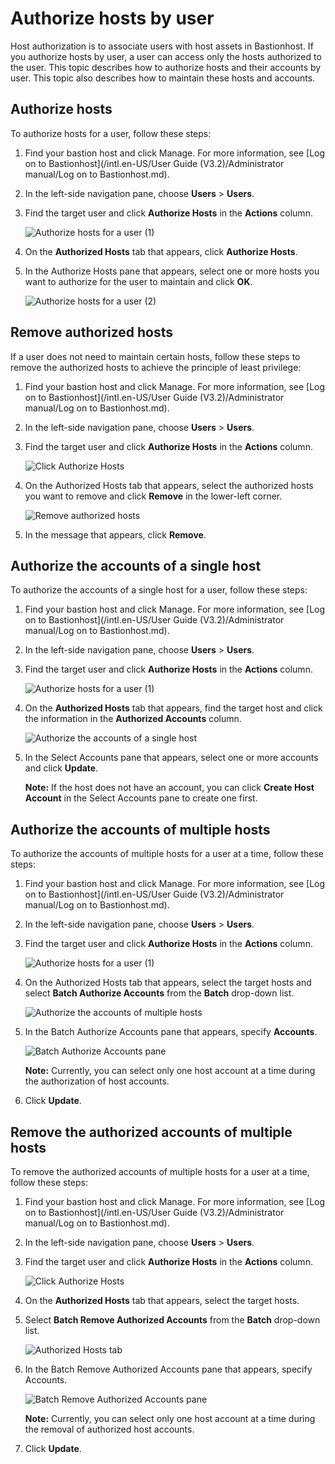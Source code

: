 # Authorize hosts by user

Host authorization is to associate users with host assets in Bastionhost. If you authorize hosts by user, a user can access only the hosts authorized to the user. This topic describes how to authorize hosts and their accounts by user. This topic also describes how to maintain these hosts and accounts.

## Authorize hosts

To authorize hosts for a user, follow these steps:

1.  Find your bastion host and click Manage. For more information, see [Log on to Bastionhost](/intl.en-US/User Guide (V3.2)/Administrator manual/Log on to Bastionhost.md).

2.  In the left-side navigation pane, choose **Users** \> **Users**.

3.  Find the target user and click **Authorize Hosts** in the **Actions** column.

    ![Authorize hosts for a user (1)](https://static-aliyun-doc.oss-accelerate.aliyuncs.com/assets/img/en-US/3400843951/p65171.png)

4.  On the **Authorized Hosts** tab that appears, click **Authorize Hosts**.

5.  In the Authorize Hosts pane that appears, select one or more hosts you want to authorize for the user to maintain and click **OK**.

    ![Authorize hosts for a user (2)](https://static-aliyun-doc.oss-accelerate.aliyuncs.com/assets/img/en-US/2400843951/p65174.png)


## Remove authorized hosts

If a user does not need to maintain certain hosts, follow these steps to remove the authorized hosts to achieve the principle of least privilege:

1.  Find your bastion host and click Manage. For more information, see [Log on to Bastionhost](/intl.en-US/User Guide (V3.2)/Administrator manual/Log on to Bastionhost.md).

2.  In the left-side navigation pane, choose **Users** \> **Users**.

3.  Find the target user and click **Authorize Hosts** in the **Actions** column.

    ![Click Authorize Hosts](https://static-aliyun-doc.oss-accelerate.aliyuncs.com/assets/img/en-US/3400843951/p65171.png)

4.  On the Authorized Hosts tab that appears, select the authorized hosts you want to remove and click **Remove** in the lower-left corner.

    ![Remove authorized hosts](https://static-aliyun-doc.oss-accelerate.aliyuncs.com/assets/img/en-US/3400843951/p65202.png)

5.  In the message that appears, click **Remove**.


## Authorize the accounts of a single host

To authorize the accounts of a single host for a user, follow these steps:

1.  Find your bastion host and click Manage. For more information, see [Log on to Bastionhost](/intl.en-US/User Guide (V3.2)/Administrator manual/Log on to Bastionhost.md).

2.  In the left-side navigation pane, choose **Users** \> **Users**.

3.  Find the target user and click **Authorize Hosts** in the **Actions** column.

    ![Authorize hosts for a user (1)](https://static-aliyun-doc.oss-accelerate.aliyuncs.com/assets/img/en-US/3400843951/p65171.png)

4.  On the **Authorized Hosts** tab that appears, find the target host and click the information in the **Authorized Accounts** column.

    ![Authorize the accounts of a single host](https://static-aliyun-doc.oss-accelerate.aliyuncs.com/assets/img/en-US/3400843951/p65177.png)

5.  In the Select Accounts pane that appears, select one or more accounts and click **Update**.

    **Note:** If the host does not have an account, you can click **Create Host Account** in the Select Accounts pane to create one first.


## Authorize the accounts of multiple hosts

To authorize the accounts of multiple hosts for a user at a time, follow these steps:

1.  Find your bastion host and click Manage. For more information, see [Log on to Bastionhost](/intl.en-US/User Guide (V3.2)/Administrator manual/Log on to Bastionhost.md).

2.  In the left-side navigation pane, choose **Users** \> **Users**.

3.  Find the target user and click **Authorize Hosts** in the **Actions** column.

    ![Authorize hosts for a user (1)](https://static-aliyun-doc.oss-accelerate.aliyuncs.com/assets/img/en-US/3400843951/p65171.png)

4.  On the Authorized Hosts tab that appears, select the target hosts and select **Batch Authorize Accounts** from the **Batch** drop-down list.

    ![Authorize the accounts of multiple hosts](https://static-aliyun-doc.oss-accelerate.aliyuncs.com/assets/img/en-US/3400843951/p65187.png)

5.  In the Batch Authorize Accounts pane that appears, specify **Accounts**.

    ![Batch Authorize Accounts pane](https://static-aliyun-doc.oss-accelerate.aliyuncs.com/assets/img/en-US/3400843951/p65196.png)

    **Note:** Currently, you can select only one host account at a time during the authorization of host accounts.

6.  Click **Update**.


## Remove the authorized accounts of multiple hosts

To remove the authorized accounts of multiple hosts for a user at a time, follow these steps:

1.  Find your bastion host and click Manage. For more information, see [Log on to Bastionhost](/intl.en-US/User Guide (V3.2)/Administrator manual/Log on to Bastionhost.md).

2.  In the left-side navigation pane, choose **Users** \> **Users**.

3.  Find the target user and click **Authorize Hosts** in the **Actions** column.

    ![Click Authorize Hosts](https://static-aliyun-doc.oss-accelerate.aliyuncs.com/assets/img/en-US/3400843951/p65171.png)

4.  On the **Authorized Hosts** tab that appears, select the target hosts.

5.  Select **Batch Remove Authorized Accounts** from the **Batch** drop-down list.

    ![Authorized Hosts tab](https://static-aliyun-doc.oss-accelerate.aliyuncs.com/assets/img/en-US/0867558161/p65214.png)

6.  In the Batch Remove Authorized Accounts pane that appears, specify Accounts.

    ![Batch Remove Authorized Accounts pane](https://static-aliyun-doc.oss-accelerate.aliyuncs.com/assets/img/en-US/4400843951/p65216.png)

    **Note:** Currently, you can select only one host account at a time during the removal of authorized host accounts.

7.  Click **Update**.


